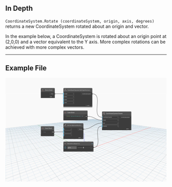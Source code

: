 <!--- Autodesk.DesignScript.Geometry.CoordinateSystem.Rotate(coordinateSystem, origin, axis, degrees) --->
<!--- AUJIYC7MERJPYMO5VHIFF7FPJD5YMEBOHOMWKROVKZCF66ZIBZ2A --->
## In Depth
`CoordinateSystem.Rotate (coordinateSystem, origin, axis, degrees)` returns a new CoordinateSystem rotated about an origin and vector. 

In the example below, a CoordinateSystem is rotated about an origin point at (2,0,0) and a vector equivalent to the Y axis. More complex rotations can be achieved with more complex vectors.

___
## Example File

![CoordinateSystem.Rotate(coordinateSystem, origin, axis, degrees)](./AUJIYC7MERJPYMO5VHIFF7FPJD5YMEBOHOMWKROVKZCF66ZIBZ2A_img.jpg)